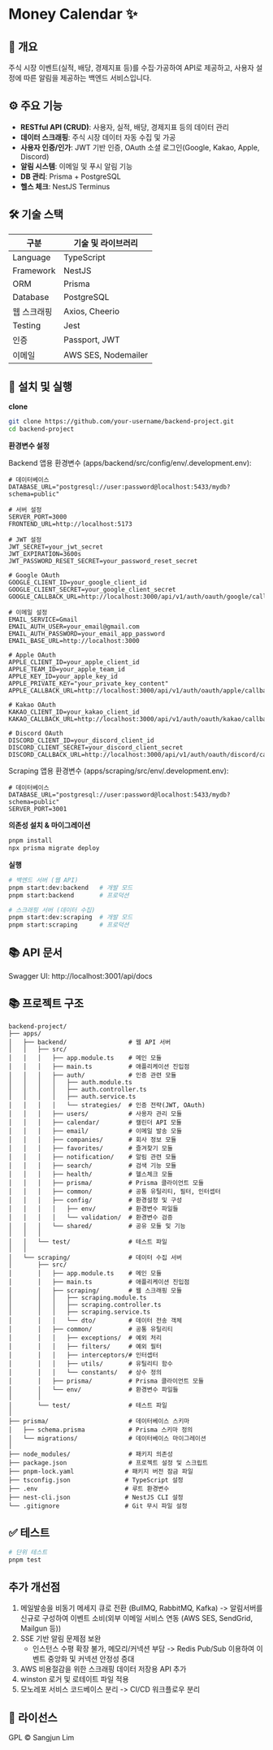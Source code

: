 # Money Calendar ✨

## 📖 개요

주식 시장 이벤트(실적, 배당, 경제지표 등)를 수집·가공하여 API로 제공하고, 사용자 설정에 따른 알림을 제공하는 백엔드 서비스입니다.

## ⚙️ 주요 기능

- **RESTful API (CRUD)**: 사용자, 실적, 배당, 경제지표 등의 데이터 관리
- **데이터 스크래핑**: 주식 시장 데이터 자동 수집 및 가공
- **사용자 인증/인가**: JWT 기반 인증, OAuth 소셜 로그인(Google, Kakao, Apple, Discord)
- **알림 시스템**: 이메일 및 푸시 알림 기능
- **DB 관리**: Prisma + PostgreSQL
- **헬스 체크**: NestJS Terminus

## 🛠️ 기술 스택

| 구분        | 기술 및 라이브러리 |
| ----------- | ------------------ |
| Language    | TypeScript         |
| Framework   | NestJS             |
| ORM         | Prisma             |
| Database    | PostgreSQL         |
| 웹 스크래핑 | Axios, Cheerio     |
| Testing     | Jest               |
| 인증        | Passport, JWT      |
| 이메일      | AWS SES, Nodemailer         |

## 🚀 설치 및 실행

**clone**

```bash
git clone https://github.com/your-username/backend-project.git
cd backend-project
```

**환경변수 설정**

Backend 앱용 환경변수 (apps/backend/src/config/env/.development.env):

```
# 데이터베이스
DATABASE_URL="postgresql://user:password@localhost:5433/mydb?schema=public"

# 서버 설정
SERVER_PORT=3000
FRONTEND_URL=http://localhost:5173

# JWT 설정
JWT_SECRET=your_jwt_secret
JWT_EXPIRATION=3600s
JWT_PASSWORD_RESET_SECRET=your_password_reset_secret

# Google OAuth
GOOGLE_CLIENT_ID=your_google_client_id
GOOGLE_CLIENT_SECRET=your_google_client_secret
GOOGLE_CALLBACK_URL=http://localhost:3000/api/v1/auth/oauth/google/callback

# 이메일 설정
EMAIL_SERVICE=Gmail
EMAIL_AUTH_USER=your_email@gmail.com
EMAIL_AUTH_PASSWORD=your_email_app_password
EMAIL_BASE_URL=http://localhost:3000

# Apple OAuth
APPLE_CLIENT_ID=your_apple_client_id
APPLE_TEAM_ID=your_apple_team_id
APPLE_KEY_ID=your_apple_key_id
APPLE_PRIVATE_KEY="your_private_key_content"
APPLE_CALLBACK_URL=http://localhost:3000/api/v1/auth/oauth/apple/callback

# Kakao OAuth
KAKAO_CLIENT_ID=your_kakao_client_id
KAKAO_CALLBACK_URL=http://localhost:3000/api/v1/auth/oauth/kakao/callback

# Discord OAuth
DISCORD_CLIENT_ID=your_discord_client_id
DISCORD_CLIENT_SECRET=your_discord_client_secret
DISCORD_CALLBACK_URL=http://localhost:3000/api/v1/auth/oauth/discord/callback
```

Scraping 앱용 환경변수 (apps/scraping/src/env/.development.env):

```
# 데이터베이스
DATABASE_URL="postgresql://user:password@localhost:5433/mydb?schema=public"
SERVER_PORT=3001
```

**의존성 설치 & 마이그레이션**

```bash
pnpm install
npx prisma migrate deploy
```

**실행**

```bash
# 백엔드 서버 (웹 API)
pnpm start:dev:backend   # 개발 모드
pnpm start:backend       # 프로덕션

# 스크래핑 서버 (데이터 수집)
pnpm start:dev:scraping  # 개발 모드
pnpm start:scraping      # 프로덕션
```

## 📚 API 문서

Swagger UI: http://localhost:3001/api/docs

## 📚 프로젝트 구조

```
backend-project/
├── apps/
│   ├── backend/                 # 웹 API 서버
│   │   ├── src/
│   │   │   ├── app.module.ts    # 메인 모듈
│   │   │   ├── main.ts          # 애플리케이션 진입점
│   │   │   ├── auth/            # 인증 관련 모듈
│   │   │   │   ├── auth.module.ts
│   │   │   │   ├── auth.controller.ts
│   │   │   │   ├── auth.service.ts
│   │   │   │   └── strategies/  # 인증 전략(JWT, OAuth)
│   │   │   ├── users/           # 사용자 관리 모듈
│   │   │   ├── calendar/        # 캘린더 API 모듈
│   │   │   ├── email/           # 이메일 발송 모듈
│   │   │   ├── companies/       # 회사 정보 모듈
│   │   │   ├── favorites/       # 즐겨찾기 모듈
│   │   │   ├── notification/    # 알림 관련 모듈
│   │   │   ├── search/          # 검색 기능 모듈
│   │   │   ├── health/          # 헬스체크 모듈
│   │   │   ├── prisma/          # Prisma 클라이언트 모듈
│   │   │   ├── common/          # 공통 유틸리티, 필터, 인터셉터
│   │   │   ├── config/          # 환경설정 및 구성
│   │   │   │   ├── env/         # 환경변수 파일들
│   │   │   │   └── validation/  # 환경변수 검증
│   │   │   └── shared/          # 공유 모듈 및 기능
│   │   │
│   │   └── test/                # 테스트 파일
│   │
│   └── scraping/                # 데이터 수집 서버
│       ├── src/
│       │   ├── app.module.ts    # 메인 모듈
│       │   ├── main.ts          # 애플리케이션 진입점
│       │   ├── scraping/        # 웹 스크래핑 모듈
│       │   │   ├── scraping.module.ts
│       │   │   ├── scraping.controller.ts
│       │   │   ├── scraping.service.ts
│       │   │   └── dto/         # 데이터 전송 객체
│       │   ├── common/          # 공통 유틸리티
│       │   │   ├── exceptions/  # 예외 처리
│       │   │   ├── filters/     # 예외 필터
│       │   │   ├── interceptors/# 인터셉터
│       │   │   ├── utils/       # 유틸리티 함수
│       │   │   └── constants/   # 상수 정의
│       │   ├── prisma/          # Prisma 클라이언트 모듈
│       │   └── env/             # 환경변수 파일들
│       │
│       └── test/                # 테스트 파일
│
├── prisma/                      # 데이터베이스 스키마
│   ├── schema.prisma            # Prisma 스키마 정의
│   └── migrations/              # 데이터베이스 마이그레이션
│
├── node_modules/                # 패키지 의존성
├── package.json                 # 프로젝트 설정 및 스크립트
├── pnpm-lock.yaml              # 패키지 버전 잠금 파일
├── tsconfig.json               # TypeScript 설정
├── .env                        # 루트 환경변수
├── nest-cli.json               # NestJS CLI 설정
└── .gitignore                  # Git 무시 파일 설정
```

## ✅ 테스트

```bash
# 단위 테스트
pnpm test
```

## 추가 개선점

1. 메일발송을 비동기 메세지 큐로 전환 (BullMQ, RabbitMQ, Kafka)
   -> 알림서버를 신규로 구성하여 이벤트 소비(외부 이메일 서비스 연동 (AWS SES, SendGrid, Mailgun 등))
2. SSE 기반 알림 문제점 보완
   - 인스턴스 수평 확장 불가, 메모리/커넥션 부담
     -> Redis Pub/Sub 이용하여 이벤트 중앙화 및 커넥션 안정성 증대
3. AWS 비용절감을 위한 스크래핑 데이터 저장용 API 추가
4. winston 로거 및 로테이트 파일 적용
5. 모노레포 서비스 코드베이스 분리 -> CI/CD 워크플로우 분리   

## 📄 라이선스

GPL © Sangjun Lim
